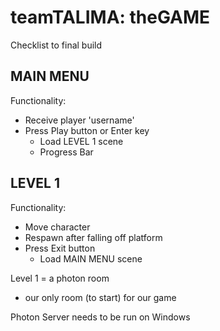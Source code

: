 # teamTALIMA: theGAME
Checklist to final build



## MAIN MENU
Functionality:
- Receive player 'username'
- Press Play button or Enter key
    - Load LEVEL 1 scene
    - Progress Bar



## LEVEL 1
Functionality:  
- Move character
- Respawn after falling off platform
- Press Exit button
    - Load MAIN MENU scene
  

Level 1 = a photon room  
- our only room (to start) for our game  

Photon Server needs to be run on Windows
